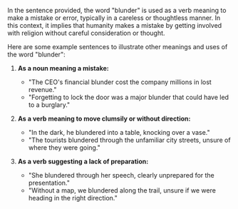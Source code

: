 In the sentence provided, the word "blunder" is used as a verb meaning to make a mistake or error, typically in a careless or thoughtless manner. In this context, it implies that humanity makes a mistake by getting involved with religion without careful consideration or thought.

Here are some example sentences to illustrate other meanings and uses of the word "blunder":

1. **As a noun meaning a mistake:**
   - "The CEO's financial blunder cost the company millions in lost revenue."
   - "Forgetting to lock the door was a major blunder that could have led to a burglary."

2. **As a verb meaning to move clumsily or without direction:**
   - "In the dark, he blundered into a table, knocking over a vase."
   - "The tourists blundered through the unfamiliar city streets, unsure of where they were going."

3. **As a verb suggesting a lack of preparation:**
   - "She blundered through her speech, clearly unprepared for the presentation."
   - "Without a map, we blundered along the trail, unsure if we were heading in the right direction."